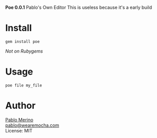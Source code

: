 **Poe 0.0.1**
Pablo's Own Editor
This is useless because it's a early build

Install
=======

    gem install poe

*Not on Rubygems*

Usage
=====

    poe file my_file

Author
======
[Pablo Merino](http://pmerino.me)<br/>
pablo@wearemocha.com<br/>
License: MIT<br/>
